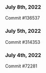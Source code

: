 ### July 8th, 2022

Commit #136537

### July 5th, 2022

Commit #314353


### July 4th, 2022

Commit #72281
